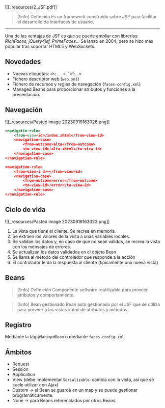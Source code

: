 ![[_resources/2_JSF.pdf]]

> [!info] Definción
> Es un framework construido sobre JSP para facilitar el desarrollo de interfaces de usuario.

---

Una de las ventajas de JSF es que se puede ampliar con librerías: *RichFaces, jQuery4jsf, PrimeFaces...*
Se lanzó en 2004, pero se hizo más popular tras soportar HTML5 y WebSockets.

## Novedades
- Nuevas etiquetas: `<h:...>`, `<f:...>
- Fichero descriptor web (`web.xml`)
- Fichero de recursos y reglas de navegación (`faces-config.xml`)
- Managed Beans para proporcionar atributos y funciones a la presentación.

## Navegación
![[_resources/Pasted image 20230919163026.png]]

```xml
<navigatin-rule>
	<from−view−id>/index.xhtml</from−view−id>
	<navigation−case>
		<from−outcome>alta</from−outcome>
		<to−view−id>/alta.xhtml</to−view−id>
	</navigation−case>
</navigation−rule>

<navigation−rule>
	<from−view−i d>∗</from−view−id>
	<navigation−case>
		<from−outcome>error</from−outcome>
		<to−view−id>/error</to−view−id>
	</navigation−case>
</navigation-rule>
```

## Ciclo de vida
![[_resources/Pasted image 20230919163323.png]]

1. La vista que tiene el cliente. Se recrea en memoria.
2. Se extraen los valores de la vista a unas variables locales.
3. Se validan los datos y, en caso de que no sean válidos, se recrea la vista con los mensajes de errores.
4. Se actualizan los datos validados en el objeto Bean
5. Se llama al método del controlador que responde a la acción
6. El controlador le da la respuesta al cliente (típicamente una nueva vista)

## Beans
> [!info] Definición
> Componente software reutilizable para proveer atributos y comportamiento.

> [!info] Bean gestionado
> Bean auto gestionado por el JSF que se utiliza para proveer a las vistas xhtml de atributos y métodos.


## Registro
Mediante la tag `@ManagedBean` o mediante `faces-config.xml`.

## Ámbitos
- Request
- Session
- Application
- View (debe implementar `Serializable`: cambia con la vista, así que se suele utilizar con Ajax)
- Custom → el Bean se guarda en un map y se puede gestionar programáticamente.
- None → para Beans referenciados por otros Beans